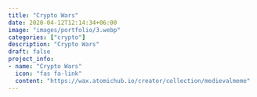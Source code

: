 ```yaml
---
title: "Crypto Wars"
date: 2020-04-12T12:14:34+06:00
image: "images/portfolio/3.webp"
categories: ["crypto"]
description: "Crypto Wars"
draft: false
project_info:
- name: "Crypto Wars"
  icon: "fas fa-link"
  content: "https://wax.atomichub.io/creator/collection/medievalmeme"
---
```

